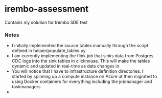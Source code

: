 # irembo-assessment
Contains my solution for Irembo SDE test

### Notes
 * I initially implemented the source tables manually through the script defined in helper/populate_tables.py.
 * I am currently implementing the flink job that sinks data from Postgres CDC logs into the sink tables in clickhouse. This
   will make the tables dynamic and updated in real-time as data changes in
 * You will notice that I have to infrastructure definition directories. I started by spinning up a compute instance on Azure
   ut then migrated to using Docker containers for everything including the jobmanager and taskmanagers.
 * 